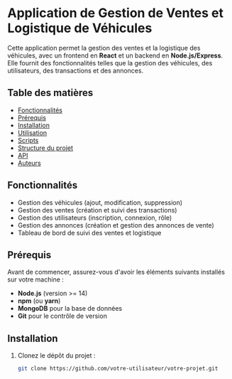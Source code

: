 # Application de Gestion de Ventes et Logistique de Véhicules

Cette application permet la gestion des ventes et la logistique des véhicules, avec un frontend en **React** et un backend en **Node.js/Express**. Elle fournit des fonctionnalités telles que la gestion des véhicules, des utilisateurs, des transactions et des annonces.

## Table des matières
- [Fonctionnalités](#fonctionnalités)
- [Prérequis](#prérequis)
- [Installation](#installation)
- [Utilisation](#utilisation)
- [Scripts](#scripts)
- [Structure du projet](#structure-du-projet)
- [API](#api)
- [Auteurs](#auteurs)

## Fonctionnalités

- Gestion des véhicules (ajout, modification, suppression)
- Gestion des ventes (création et suivi des transactions)
- Gestion des utilisateurs (inscription, connexion, rôle)
- Gestion des annonces (création et gestion des annonces de vente)
- Tableau de bord de suivi des ventes et logistique

## Prérequis

Avant de commencer, assurez-vous d'avoir les éléments suivants installés sur votre machine :

- **Node.js** (version >= 14)
- **npm** (ou **yarn**)
- **MongoDB** pour la base de données
- **Git** pour le contrôle de version

## Installation

1. Clonez le dépôt du projet :
   ```bash
   git clone https://github.com/votre-utilisateur/votre-projet.git
